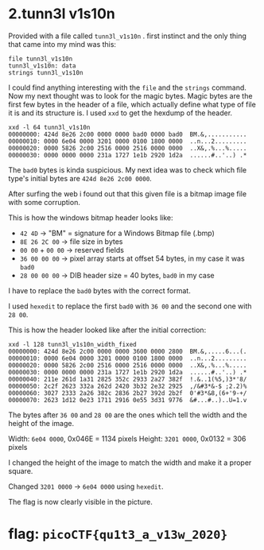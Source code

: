 # 2.tunn3l v1s10n 

Provided with a file called `tunn3l_v1s10n` . 
first instinct and the only thing that came into my mind was this:  
```
file tunn3l_v1s10n
tunn3l_v1s10n: data 
strings tunn3l_v1s10n

```

I could find anything interesting with the `file` and the `strings` command. Now my next thought was to look for the magic bytes. 
Magic bytes are the first few bytes in the header of a file, which actually define what type of file it is and its structure is. 
I used `xxd` to get the hexdump of the header.  

```
xxd -l 64 tunn3l_v1s10n
00000000: 424d 8e26 2c00 0000 0000 bad0 0000 bad0  BM.&,...........
00000010: 0000 6e04 0000 3201 0000 0100 1800 0000  ..n...2.........
00000020: 0000 5826 2c00 2516 0000 2516 0000 0000  ..X&,.%...%.....
00000030: 0000 0000 0000 231a 1727 1e1b 2920 1d2a  ......#..'..) .*
```

The `bad0` bytes is kinda suspicious. My next idea was to check which file type's initial bytes are `424d 8e26 2c00 0000`. 


After surfing the web i found out that this given file is a bitmap image file with some corruption.

This is how the windows bitmap header looks like: 
- `42 4D` → "BM" = signature for a Windows Bitmap file (.bmp)
- `8E 26 2C 00` → file size in bytes 
- `00 00` + `00 00` → reserved fields
- `36 00 00 00` → pixel array starts at offset 54 bytes, in my case it was `bad0`
- `28 00 00 00` → DIB header size = 40 bytes, `bad0` in my case

I have to replace the `bad0` bytes with the correct format. 

I used `hexedit` to replace the first `bad0` with `36 00` and the second one with `28 00`. 


This is how the header looked like after the initial correction: 
``` 
xxd -l 128 tunn3l_v1s10n_width_fixed
00000000: 424d 8e26 2c00 0000 0000 3600 0000 2800  BM.&,.....6...(.
00000010: 0000 6e04 0000 3201 0000 0100 1800 0000  ..n...2.........
00000020: 0000 5826 2c00 2516 0000 2516 0000 0000  ..X&,.%...%.....
00000030: 0000 0000 0000 231a 1727 1e1b 2920 1d2a  ......#..'..) .*
00000040: 211e 261d 1a31 2825 352c 2933 2a27 382f  !.&..1(%5,)3*'8/
00000050: 2c2f 2623 332a 262d 2420 3b32 2e32 2925  ,/&#3*&-$ ;2.2)%
00000060: 3027 2333 2a26 382c 2836 2b27 392d 2b2f  0'#3*&8,(6+'9-+/
00000070: 2623 1d12 0e23 1711 2916 0e55 3d31 9776  &#...#..)..U=1.v
```

The bytes after `36 00` and `28 00` are the ones which tell the width and the height of the image.  

 Width: `6e04 0000`, 0x046E = 1134 pixels
 Height:  `3201 0000`, 0x0132 = 306 pixels

I changed the height of the image to match the width and make it a proper square. 
  
Changed `3201 0000` -> `6e04 0000` using `hexedit`. 

The flag is now clearly visible in the picture. 



# flag: `picoCTF{qu1t3_a_v13w_2020}`

